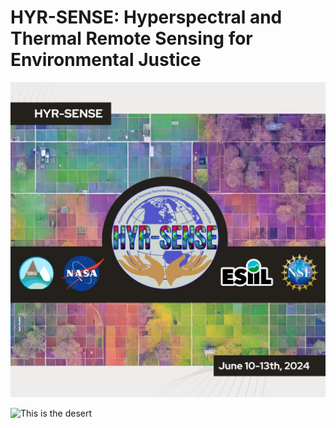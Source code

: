 # HYR-SENSE: Hyperspectral and Thermal Remote Sensing for Environmental Justice
![](./assets/esiil_content/Hyrsense.jpeg)



![This is the desert](resources/desert.png)
